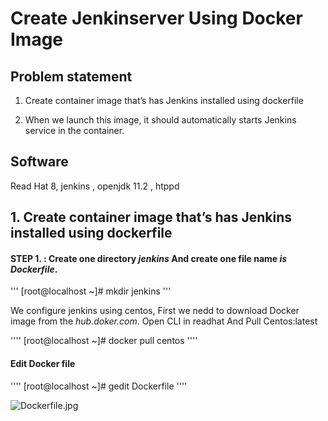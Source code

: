# Create Jenkinserver Using  Docker Image 

## Problem statement 
1.	Create container image that’s has Jenkins installed  using dockerfile 

2.	When we launch this image, it should automatically starts Jenkins service in the container.

## Software 
Read Hat 8, jenkins , openjdk 11.2 , htppd

## 1.	Create container image that’s has Jenkins installed  using dockerfile 

  #### STEP 1. : Create one directory *jenkins* And create one file name *is Dockerfile*.
'''
[root@localhost ~]# mkdir jenkins
'''

We configure jenkins using centos, First we nedd to download Docker image from the *hub.doker.com*.
Open CLI in readhat And Pull Centos:latest

''''
[root@localhost ~]# docker pull centos 
''''

#### Edit Docker file 

''''
[root@localhost ~]# gedit Dockerfile
''''

![Dockerfile.jpg]()
